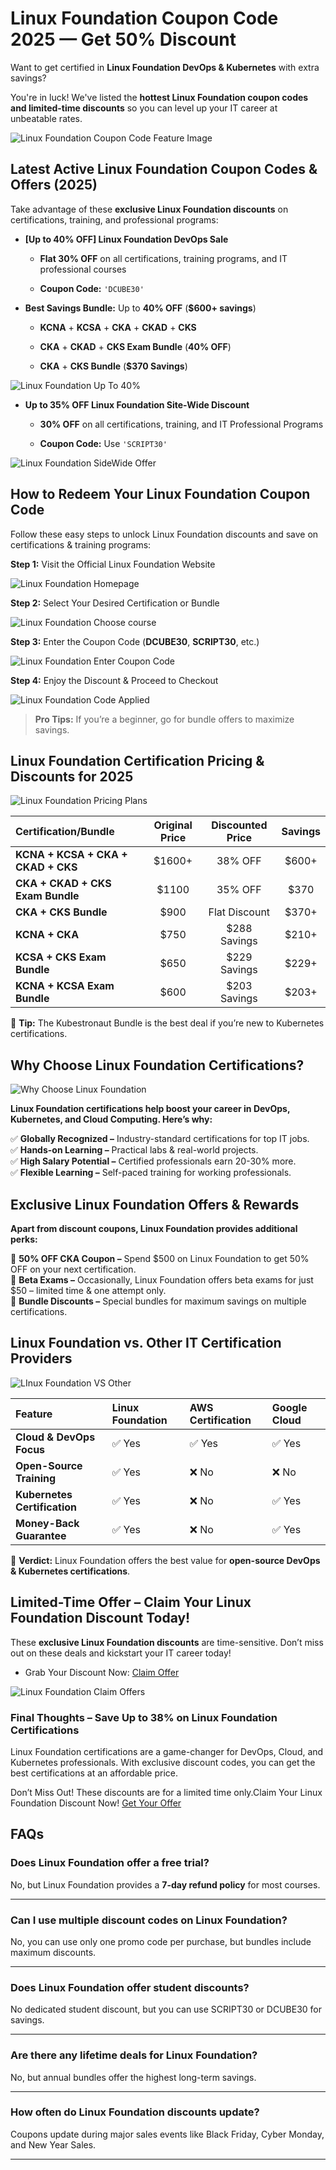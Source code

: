 # Linux Foundation Coupon Code 2025 — Get 50% Discount

Want to get certified in **Linux Foundation DevOps & Kubernetes** with extra savings?

You're in luck! We've listed the **hottest Linux Foundation coupon codes and limited-time discounts** so you can level up your IT career at unbeatable rates.

![Linux Foundation Coupon Code Feature Image](https://github.com/coursmos/Linux-Foundation-Coupon-Code/blob/main/Img/Linux%20Foundation%20Feature%20Image.png)

## Latest Active Linux Foundation Coupon Codes & Offers (2025)

Take advantage of these **exclusive Linux Foundation discounts** on certifications, training, and professional programs:

*   **\[Up to 40% OFF\] Linux Foundation DevOps Sale**
    

    *   **Flat 30% OFF** on all certifications, training programs, and IT professional courses
    
    *   **Coupon Code:** `'DCUBE30'`  
      
    
*   **Best Savings Bundle:** Up to **40% OFF** (**$600+ savings**)
    
    *   **KCNA** + **KCSA** + **CKA** + **CKAD** + **CKS**
    
    *   **CKA** + **CKAD** + **CKS Exam Bundle** (**40% OFF**)
    
    *   **CKA** + **CKS Bundle** (**$370 Savings**)
    

  
![Linux Foundation Up To 40% ](https://github.com/coursmos/Linux-Foundation-Coupon-Code/blob/main/Img/1%20-%20LF%20Offers%2030%25.png)

*   **Up to 35% OFF Linux Foundation Site-Wide Discount**
    

    *   **30% OFF** on all certifications, training, and IT Professional Programs
    
    *   **Coupon Code:** Use `'SCRIPT30'`
    

![Linux Foundation SideWide Offer](https://github.com/coursmos/Linux-Foundation-Coupon-Code/blob/main/Img/2-LF%20SiteWide%20offers.png)

  

## How to Redeem Your Linux Foundation Coupon Code

Follow these easy steps to unlock Linux Foundation discounts and save on certifications & training programs:

**Step 1:** Visit the Official Linux Foundation Website

![Linux Foundation Homepage](https://github.com/coursmos/Linux-Foundation-Coupon-Code/blob/main/Img/3-LF%20Homepage.png)  
  

**Step 2:** Select Your Desired Certification or Bundle

![Linux Foundation Choose course](https://github.com/coursmos/Linux-Foundation-Coupon-Code/blob/main/Img/4-Choose%20the%20course.png)

  
**Step 3:** Enter the Coupon Code (**DCUBE30**, **SCRIPT30**, etc.)

![Linux Foundation Enter Coupon Code](https://github.com/coursmos/Linux-Foundation-Coupon-Code/blob/main/Img/5-Enterr%20coupon%20code.png)

  
**Step 4:** Enjoy the Discount & Proceed to Checkout

![Linux Foundation Code Applied](https://github.com/coursmos/Linux-Foundation-Coupon-Code/blob/main/Img/6-Check%20out%20is%20Applied.png)
  
> **Pro Tips:** If you’re a beginner, go for bundle offers to maximize savings.
 
  

## Linux Foundation Certification Pricing & Discounts for 2025

![Linux Foundation Pricing Plans](https://github.com/coursmos/Linux-Foundation-Coupon-Code/blob/main/Img/7-Linux%20Foundation%20Pricing%20Plan.png)

| Certification/Bundle | Original Price | Discounted Price | Savings |
| :--- | :---: | :---: | :---: |
| **KCNA + KCSA + CKA + CKAD + CKS** | $1600+ | 38% OFF | $600+ |
| **CKA + CKAD + CKS Exam Bundle** | $1100 | 35% OFF | $370 |
| **CKA + CKS Bundle** | $900 | Flat Discount | $370+ |
| **KCNA + CKA** | $750 | $288 Savings | $210+ |
| **KCSA + CKS Exam Bundle** | $650 | $229 Savings | $229+ |
| **KCNA + KCSA Exam Bundle** | $600 | $203 Savings | $203+ |

🔹 **Tip:** The Kubestronaut Bundle is the best deal if you’re new to Kubernetes certifications.

## Why Choose Linux Foundation Certifications?

![Why Choose Linux Foundation](https://github.com/coursmos/Linux-Foundation-Coupon-Code/blob/main/Img/8-Why%20choose%20Linux%20Foundation.png)

**Linux Foundation certifications help boost your career in DevOps, Kubernetes, and Cloud Computing. Here’s why:**

✅ **Globally Recognized –** Industry-standard certifications for top IT jobs.  
✅ **Hands-on Learning –** Practical labs & real-world projects.  
✅ **High Salary Potential –** Certified professionals earn 20-30% more.  
✅ **Flexible Learning –** Self-paced training for working professionals.

## Exclusive Linux Foundation Offers & Rewards

**Apart from discount coupons, Linux Foundation provides additional perks:**

🔹 **50% OFF CKA Coupon –** Spend $500 on Linux Foundation to get 50% OFF on your next certification.  
🔹 **Beta Exams –** Occasionally, Linux Foundation offers beta exams for just $50 – limited time & one attempt only.  
🔹 **Bundle Discounts –** Special bundles for maximum savings on multiple certifications.

## Linux Foundation vs. Other IT Certification Providers

![LInux Foundation VS Other](https://github.com/coursmos/Linux-Foundation-Coupon-Code/blob/main/Img/9-LF%20vs%20Other.png)

  

| Feature | Linux Foundation | AWS Certification | Google Cloud |
| :--- | :--- | :--- | :--- |
| **Cloud & DevOps Focus** | ✅ Yes | ✅ Yes | ✅ Yes |
| **Open-Source Training** | ✅ Yes | ❌ No | ❌ No |
| **Kubernetes Certification** | ✅ Yes | ❌ No | ✅ Yes |
| **Money-Back Guarantee** | ✅ Yes | ❌ No | ✅ Yes |

🔹 **Verdict:** Linux Foundation offers the best value for **open-source DevOps & Kubernetes certifications**.

## Limited-Time Offer – Claim Your Linux Foundation Discount Today!

These **exclusive Linux Foundation discounts** are time-sensitive. Don’t miss out on these deals and kickstart your IT career today!

*   Grab Your Discount Now: [Claim Offer](https://chatgpt.com/c/67cc0d5f-51fc-8012-ad94-4f1d162891e1#)
    

![Linux Foundation Claim Offers](https://github.com/coursmos/Linux-Foundation-Coupon-Code/blob/main/Img/10%20-%20Claim%20offers.png)

### Final Thoughts – Save Up to 38% on Linux Foundation Certifications

Linux Foundation certifications are a game-changer for DevOps, Cloud, and Kubernetes professionals. With exclusive discount codes, you can get the best certifications at an affordable price.

Don’t Miss Out! These discounts are for a limited time only.Claim Your Linux Foundation Discount Now! [Get Your Offer](https://chatgpt.com/c/67cc0d5f-51fc-8012-ad94-4f1d162891e1#)

## FAQs

### Does Linux Foundation offer a free trial?  
No, but Linux Foundation provides a **7-day refund policy** for most courses.

***

### Can I use multiple discount codes on Linux Foundation?  
No, you can use only one promo code per purchase, but bundles include maximum discounts.

***

### Does Linux Foundation offer student discounts?  
No dedicated student discount, but you can use SCRIPT30 or DCUBE30 for savings.

***

### Are there any lifetime deals for Linux Foundation?  
No, but annual bundles offer the highest long-term savings.

***

### How often do Linux Foundation discounts update?  
Coupons update during major sales events like Black Friday, Cyber Monday, and New Year Sales.

***

